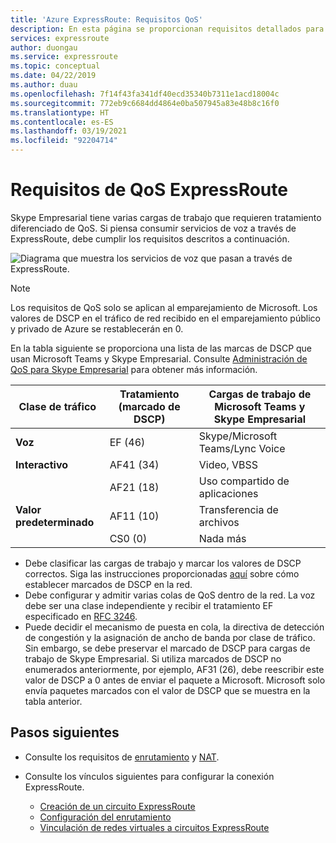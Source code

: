 ```yaml
---
title: 'Azure ExpressRoute: Requisitos QoS'
description: En esta página se proporcionan requisitos detallados para configurar y administrar QoS. Se analizan Skype Empresarial y los servicios de voz.
services: expressroute
author: duongau
ms.service: expressroute
ms.topic: conceptual
ms.date: 04/22/2019
ms.author: duau
ms.openlocfilehash: 7f14f43fa341df40ecd35340b7311e1acd18004c
ms.sourcegitcommit: 772eb9c6684dd4864e0ba507945a83e48b8c16f0
ms.translationtype: HT
ms.contentlocale: es-ES
ms.lasthandoff: 03/19/2021
ms.locfileid: "92204714"
---
```

# <a name="expressroute-qos-requirements"></a>Requisitos de QoS ExpressRoute
Skype Empresarial tiene varias cargas de trabajo que requieren tratamiento diferenciado de QoS. Si piensa consumir servicios de voz a través de ExpressRoute, debe cumplir los requisitos descritos a continuación.

![Diagrama que muestra los servicios de voz que pasan a través de ExpressRoute.](./media/expressroute-qos/expressroute-qos.png)

> [!NOTE]
> Los requisitos de QoS solo se aplican al emparejamiento de Microsoft. Los valores de DSCP en el tráfico de red recibido en el emparejamiento público y privado de Azure se restablecerán en 0. 
> 
> 

En la tabla siguiente se proporciona una lista de las marcas de DSCP que usan Microsoft Teams y Skype Empresarial. Consulte [Administración de QoS para Skype Empresarial](/SkypeForBusiness/manage/network-management/qos/managing-quality-of-service-QoS) para obtener más información.

| **Clase de tráfico** | **Tratamiento (marcado de DSCP)** | **Cargas de trabajo de Microsoft Teams y Skype Empresarial** |
| --- | --- | --- |
| **Voz** |EF (46) |Skype/Microsoft Teams/Lync Voice |
| **Interactivo** |AF41 (34) |Video, VBSS |
| |AF21 (18) |Uso compartido de aplicaciones | 
| **Valor predeterminado** |AF11 (10) |Transferencia de archivos |
| |CS0 (0) |Nada más |

* Debe clasificar las cargas de trabajo y marcar los valores de DSCP correctos. Siga las instrucciones proporcionadas [aquí](/SkypeForBusiness/manage/network-management/qos/configuring-port-ranges-for-your-skype-clients#configure-quality-of-service-policies-for-clients-running-on-windows-10) sobre cómo establecer marcados de DSCP en la red.
* Debe configurar y admitir varias colas de QoS dentro de la red. La voz debe ser una clase independiente y recibir el tratamiento EF especificado en [RFC 3246](https://www.ietf.org/rfc/rfc3246.txt). 
* Puede decidir el mecanismo de puesta en cola, la directiva de detección de congestión y la asignación de ancho de banda por clase de tráfico. Sin embargo, se debe preservar el marcado de DSCP para cargas de trabajo de Skype Empresarial. Si utiliza marcados de DSCP no enumerados anteriormente, por ejemplo, AF31 (26), debe reescribir este valor de DSCP a 0 antes de enviar el paquete a Microsoft. Microsoft solo envía paquetes marcados con el valor de DSCP que se muestra en la tabla anterior. 

## <a name="next-steps"></a>Pasos siguientes
* Consulte los requisitos de [enrutamiento](expressroute-routing.md) y [NAT](expressroute-nat.md).
* Consulte los vínculos siguientes para configurar la conexión ExpressRoute.
  
  * [Creación de un circuito ExpressRoute](expressroute-howto-circuit-classic.md)
  * [Configuración del enrutamiento](expressroute-howto-routing-classic.md)
  * [Vinculación de redes virtuales a circuitos ExpressRoute](expressroute-howto-linkvnet-classic.md)